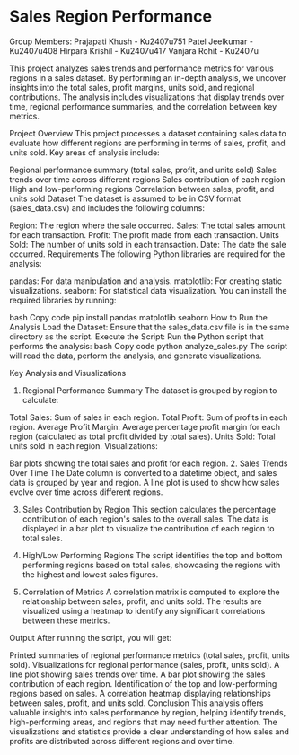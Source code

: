 # Sales Region Performance

Group Members:
Prajapati Khush - Ku2407u751 
Patel Jeelkumar - Ku2407u408
Hirpara Krishil - Ku2407u417
Vanjara Rohit - Ku2407u

This project analyzes sales trends and performance metrics for various regions in a sales dataset. By performing an in-depth analysis, we uncover insights into the total sales, profit margins, units sold, and regional contributions. The analysis includes visualizations that display trends over time, regional performance summaries, and the correlation between key metrics.

Project Overview
This project processes a dataset containing sales data to evaluate how different regions are performing in terms of sales, profit, and units sold. Key areas of analysis include:

Regional performance summary (total sales, profit, and units sold)
Sales trends over time across different regions
Sales contribution of each region
High and low-performing regions
Correlation between sales, profit, and units sold
Dataset
The dataset is assumed to be in CSV format (sales_data.csv) and includes the following columns:

Region: The region where the sale occurred.
Sales: The total sales amount for each transaction.
Profit: The profit made from each transaction.
Units Sold: The number of units sold in each transaction.
Date: The date the sale occurred.
Requirements
The following Python libraries are required for the analysis:

pandas: For data manipulation and analysis.
matplotlib: For creating static visualizations.
seaborn: For statistical data visualization.
You can install the required libraries by running:

bash
Copy code
pip install pandas matplotlib seaborn
How to Run the Analysis
Load the Dataset:
Ensure that the sales_data.csv file is in the same directory as the script.
Execute the Script:
Run the Python script that performs the analysis:
bash
Copy code
python analyze_sales.py
The script will read the data, perform the analysis, and generate visualizations.

Key Analysis and Visualizations
1. Regional Performance Summary
The dataset is grouped by region to calculate:

Total Sales: Sum of sales in each region.
Total Profit: Sum of profits in each region.
Average Profit Margin: Average percentage profit margin for each region (calculated as total profit divided by total sales).
Units Sold: Total units sold in each region.
Visualizations:

Bar plots showing the total sales and profit for each region.
2. Sales Trends Over Time
The Date column is converted to a datetime object, and sales data is grouped by year and region. A line plot is used to show how sales evolve over time across different regions.

3. Sales Contribution by Region
This section calculates the percentage contribution of each region's sales to the overall sales. The data is displayed in a bar plot to visualize the contribution of each region to total sales.

4. High/Low Performing Regions
The script identifies the top and bottom performing regions based on total sales, showcasing the regions with the highest and lowest sales figures.

5. Correlation of Metrics
A correlation matrix is computed to explore the relationship between sales, profit, and units sold. The results are visualized using a heatmap to identify any significant correlations between these metrics.

Output
After running the script, you will get:

Printed summaries of regional performance metrics (total sales, profit, units sold).
Visualizations for regional performance (sales, profit, units sold).
A line plot showing sales trends over time.
A bar plot showing the sales contribution of each region.
Identification of the top and low-performing regions based on sales.
A correlation heatmap displaying relationships between sales, profit, and units sold.
Conclusion
This analysis offers valuable insights into sales performance by region, helping identify trends, high-performing areas, and regions that may need further attention. The visualizations and statistics provide a clear understanding of how sales and profits are distributed across different regions and over time.
